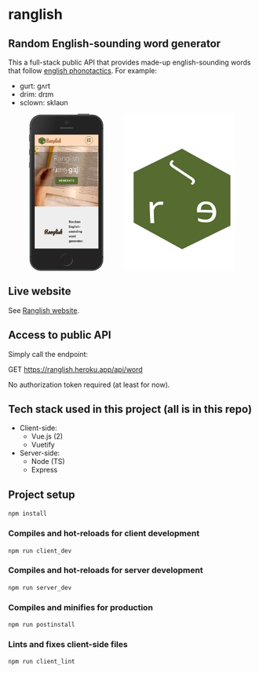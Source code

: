 # ranglish

## Random English-sounding word generator

This a full-stack public API that provides made-up english-sounding words that follow [english phonotactics](https://en.wikipedia.org/wiki/Phonotactics#English_phonotactics). For example:

- gurt: ɡʌrt
- drim: drɪm
- sclown: sklaʊn

<div style="display:flex; flex-direction:column;">
<div style="display:flex; flex-direction:row; justify-content:space-evenly; align-items:center;">
  <img src="https://github.com/FrederickRoman/Ranglish/blob/main/docs/mockups/Ranglish%20(iPhone%205%20SE).png" alt="Ranglish home page phone mockup" height="320"/>
  <img src="https://github.com/FrederickRoman/Ranglish/blob/main/client/src/assets/img/logo.svg" alt="Ranglish logo" height="320"/>
</div>
</div>

## Live website

See [Ranglish website](https://ranglish.heroku.app).

## Access to public API

Simply call the endpoint:

GET https://ranglish.heroku.app/api/word

No authorization token required (at least for now).

## Tech stack used in this project (all is in this repo)

- Client-side:
  - Vue.js (2)
  - Vuetify
- Server-side:
  - Node (TS)
  - Express

## Project setup

```
npm install
```

### Compiles and hot-reloads for client development

```
npm run client_dev
```

### Compiles and hot-reloads for server development

```
npm run server_dev
```

### Compiles and minifies for production

```
npm run postinstall
```

### Lints and fixes client-side files

```
npm run client_lint
```
